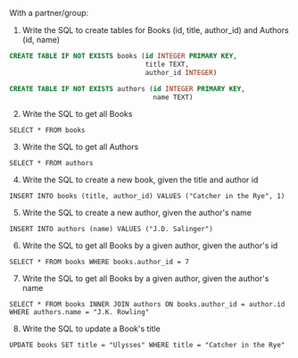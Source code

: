 With a partner/group:

1.  Write the SQL to create tables for Books (id, title, author_id) and Authors (id, name)

```sql
CREATE TABLE IF NOT EXISTS books (id INTEGER PRIMARY KEY,
                                  title TEXT,
                                  author_id INTEGER)

CREATE TABLE IF NOT EXISTS authors (id INTEGER PRIMARY KEY,
                                    name TEXT)
```

2.  Write the SQL to get all Books

`SELECT * FROM books`

3.  Write the SQL to get all Authors

`SELECT * FROM authors`

4.  Write the SQL to create a new book, given the title and author id

`INSERT INTO books (title, author_id) VALUES ("Catcher in the Rye", 1)`

5.  Write the SQL to create a new author, given the author's name

`INSERT INTO authors (name) VALUES ("J.D. Salinger")`

6.  Write the SQL to get all Books by a given author, given the author's id

`SELECT * FROM books WHERE books.author_id = 7`

7.  Write the SQL to get all Books by a given author, given the author's name

`SELECT * FROM books INNER JOIN authors ON books.author_id = author.id WHERE authors.name = "J.K. Rowling"`

8.  Write the SQL to update a Book's title

`UPDATE books SET title = "Ulysses" WHERE title = "Catcher in the Rye"`
